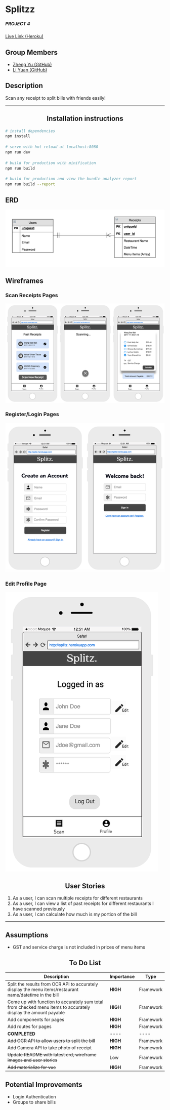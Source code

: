 # Splitzz
##### PROJECT 4

 [Live Link (Heroku)](https://splitz.herokuapp.com/)

## Group Members
* [Zheng Yu (GitHub)](https://github.com/koozy0)
* [Li Yuan (GitHub)](https://github.com/liyuan23)

## Description
Scan any receipt to split bills with friends easily!
_____
## <center>Installation instructions

``` bash
# install dependencies
npm install

# serve with hot reload at localhost:8080
npm run dev

# build for production with minification
npm run build

# build for production and view the bundle analyzer report
npm run build --report
```

## ERD
![](src/assets/images/readme/ERD.png)

## Wireframes

### Scan Receipts Pages
![](src/assets/images/readme/wireframe1.jpg)

### Register/Login Pages
![](src/assets/images/readme/wireframe2.jpg)

### Edit Profile Page
![](src/assets/images/readme/wireframe3.jpg)

## <center> User Stories

1. As a user, I can scan multiple receipts for different restaurants
2. As a user, I can view a list of past receipts for different restaurants I have scanned previously
3. As a user, I can calculate how much is my portion of the bill
___

## Assumptions
* GST and service charge is not included in prices of menu items

## <center> To Do List
Description    | Importance | Type
-------- | --- | ---  
Split the results from OCR API to accurately display the menu items/restaurant name/datetime in the bill | **HIGH** | Framework
Come up with function to accurately sum total from checked menu items to accurately display the amount payable | **HIGH** | Framework
Add components for pages | **HIGH** | Framework
Add routes for pages | **HIGH** | Framework
**COMPLETED** | ---- | ----
~~Add OCR API to allow users to split the bill~~ | **HIGH** | Framework
~~Add Camera API to take photo of receipt~~ | **HIGH** | Framework
~~Update README with latest erd, wireframe images and user stories~~ | Low | Framework
~~Add materialize for vue~~ | **HIGH** | Framework


## Potential Improvements
* Login Authentication
* Groups to share bills
